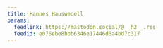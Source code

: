 ```yaml
---
title: Hannes Hauswedell
params:
  feedlink: https://mastodon.social/@__h2__.rss
  feedid: e076ebe8bbb6346e17446d6a4bd7c317
---
```

